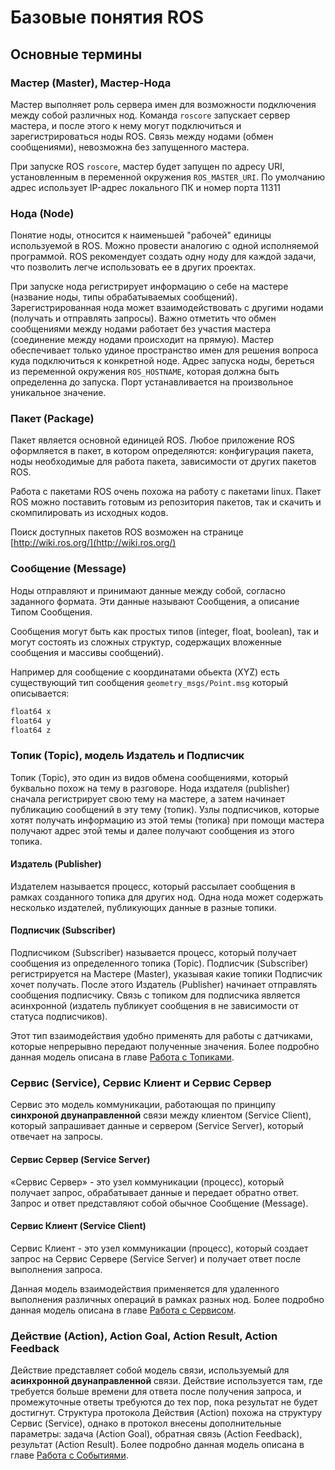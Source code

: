 # Базовые понятия ROS

## Основные термины

### Мастер \(Master\), Мастер-Нода

Мастер выполняет роль сервера имен для возможности подключения между собой различных нод. Команда `roscore` запускает сервер мастера, и после этого к нему могут подключиться и зарегистрироваться ноды ROS. Связь между нодами \(обмен сообщениями\), невозможна без запущенного мастера.

При запуске ROS `roscore`, мастер будет запущен по адресу URI, установленным в переменной окружения `ROS_MASTER_URI`. По умолчанию адрес использует IP-адрес локального ПК и номер порта 11311

### Нода \(Node\)

Понятие ноды, относится к наименьшей "рабочей" единицы используемой в ROS. Можно провести аналогию с одной исполняемой программой. ROS рекомендует создать одну ноду для каждой задачи, что позволить легче использовать ее в других проектах.

При запуске нода регистрирует информацию о себе на мастере \(название ноды, типы обрабатываемых сообщений\). Зарегистрированная нода может взаимодействовать с другими нодами \(получать и отправлять запросы\). Важно отметить что обмен сообщениями между нодами работает без участия мастера \(соединение между нодами происходит на прямую\). Мастер обеспечивает только удиное пространство имен для решения вопроса куда подключиться к конкретной ноде. Адрес запуска ноды, береться из переменной окружения `ROS_HOSTNAME`, которая должна быть определенна до запуска. Порт устанавливается на произвольное уникальное значение.

### Пакет \(Package\)

Пакет является основной единицей ROS. Любое приложение ROS оформляется в пакет, в котором определяются: конфигурация пакета, ноды необходимые для работа пакета, зависимости от других пакетов ROS.

Работа с пакетами ROS очень похожа на работу с пакетами linux. Пакет ROS можно поставить готовым из репозитория пакетов, так и скачить и скомпилировать из исходных кодов.

Поиск доступных пакетов ROS возможен на странице [http://wiki.ros.org/](http://wiki.ros.org/)

### Сообщение \(Message\)

Ноды отправляют и принимают данные между собой, согласно заданного формата. Эти данные называют Сообщения, а описание Типом Сообщения.

Сообщения могут быть как простых типов \(integer, float, boolean\), так и могут состоять из сложных структур, содержащих вложенные сообщения и массивы сообщений\).

Например для сообщение с координатами обьекта \(XYZ\) есть существующий тип сообщения `geometry_msgs/Point.msg` который описывается:

```c
float64 x
float64 y
float64 z
```

### Топик \(Topic\), модель Издатель и Подписчик

Топик \(Topic\), это один из видов обмена сообщениями, который буквально похож на тему в разговоре. Нода издателя \(publisher\) сначала регистрирует свою тему на мастере, а затем начинает публикацию сообщений в эту тему \(топик\). Узлы подписчиков, которые хотят получать информацию из этой темы \(топика\) при помощи мастера получают адрес этой темы и далее получают сообщения из этого топика.

#### Издатель \(Publisher\)

Издателем называется процесс, который рассылает сообщения в рамках созданного топика для других нод. Одна нода может содержать несколько издателей, публикующих данные в разные топики.

#### Подписчик \(Subscriber\)

Подписчиком \(Subscriber\) называется процесс, который получает сообщения из определенного топика \(Topic\). Подписчик \(Subscriber\) регистрируется на Мастере \(Master\), указывая какие топики Подписчик хочет получать. После этого Издатель \(Publisher\) начинает отправлять сообщения подписчику. Связь с топиком для подписчика является асинхронной \(издатель публикует сообщения в не зависимости от статуса подписчиков\).

Этот тип взаимодействия удобно применять для работы с датчиками, которые непрерывно передают полученные значения. Более подробно данная модель описана в главе [Работа с Топиками](messaging/rabota-s-service.md).

### Сервис \(Service\), Сервис Клиент и Сервис Сервер

Сервис это модель коммуникации, работающая по принципу **синхроной двунаправленной** связи между клиентом \(Service Client\), который запрашивает данные и сервером \(Service Server\), который отвечает на запросы.

#### Сервис Сервер \(Service Server\)

«Сервис Сервер» - это узел коммуникации \(процесс\), который получает запрос, обрабатывает данные и передает обратно ответ. Запрос и ответ представляют собой обычное Сообщение \(Message\).

#### Сервис Клиент \(Service Client\)

Сервис Клиент - это узел коммуникации \(процесс\), который создает запрос на Сервис Сервере \(Service Server\) и получает ответ после выполнения запроса.

Данная модель взаимодействия применяется для удаленного выполнения различных операций в рамках разных нод. Более подробно данная модель описана в главе [Работа с Сервисом](messaging/rabota-s-service.md).

### Действие \(Action\), Action Goal, Action Result, Action Feedback

Действие представляет собой модель связи, используемый для **асинхронной двунаправленной** связи. Действие используется там, где требуется больше времени для ответа после получения запроса, и промежуточные ответы требуются до тех пор, пока результат не будет достигнут. Структура протокола Действия \(Action\) похожа на структуру Сервис \(Service\), однако в протокол внесены дополнительные параметры: задача \(Action Goal\), обратная связь \(Action Feedback\), результат \(Action Result\). Более подробно данная модель описана в главе [Работа с Событиями](messaging/rabota-s-action.md).

